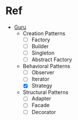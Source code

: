 # Ref
- [Guru](https://refactoring.guru/design-patterns/go)
  - Creation Patterns
    - [ ] Factory           <!-- 1 -->
    - [ ] Builder           <!-- 2 -->
    - [ ] Singleton         <!-- 3 -->
    - [ ] Abstract Factory
  - Behavioral Patterns
    - [ ] Observer          <!-- 4 -->
    - [ ] Iterator          <!-- 5 -->
    - [x] Strategy          <!-- 6 -->
  - Structural Patterns
    - [ ] Adapter           <!-- 7 -->
    - [ ] Facade            <!-- 8 -->
    - [ ] Decorator
